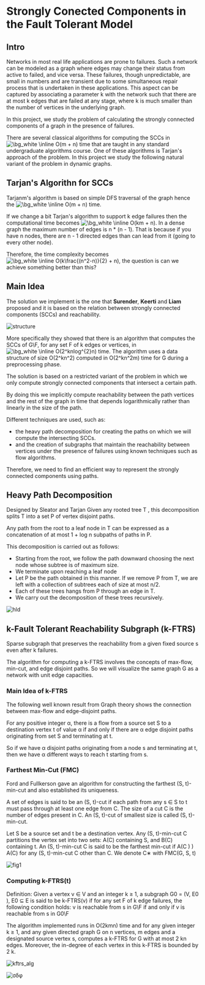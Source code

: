 # Strongly Conected Components in the Fault Tolerant Model

## Intro
Networks in most real life applications are prone to failures. Such a network can be modeled as a graph
where edges may change their status from active to failed, and vice versa. These failures,
though unpredictable, are small in numbers and are transient due to some simultaneous repair process that is
undertaken in these applications. This aspect can be captured by associating a parameter k with the network
such that there are at most k edges that are failed at any stage, where k is much smaller than the
number of vertices in the underlying graph.

In this project, we study the problem of calculating the strongly connected components of a graph in the presence of failures. 

There are several classical algorithms for computing the SCCs in <img src="https://latex.codecogs.com/png.image?\dpi{110}&space;\bg_white&space;\inline&space;O(m&space;&plus;&space;n)" title="\bg_white \inline O(m + n)" /> time that are taught in any standard undergraduate algorithms course. One of these algorithms is Τarjan's approach of the problem. In this project we study the following natural variant of the problem in dynamic graphs.

## Tarjan's Algorithn for SCCs
Tarjanm's algorithm is based on simple DFS traversal of the graph hence the <img src="https://latex.codecogs.com/png.image?\dpi{110}&space;\bg_white&space;\inline&space;O(km&space;&plus;&space;n)" title="\bg_white \inline O(m + n)" /> time.

If we change a bit Tarjan's algorithm to support k edge failures then the computational time becomes <img src="https://latex.codecogs.com/png.image?\dpi{110}&space;\bg_white&space;\inline&space;O(km&space;&plus;&space;n)" title="\bg_white \inline O(km + n)" />. In a dense graph the maximum number of edges is n * (n - 1). That is because if you have n nodes, there are n - 1 directed edges than can lead from it (going to every other node). 

Therefore, the time complexity becomes <img src="https://latex.codecogs.com/png.image?\dpi{110}&space;\bg_white&space;\inline&space;O(k\frac{(n^2-n)}{2}&space;&plus;&space;n)" title="\bg_white \inline O(k\frac{(n^2-n)}{2} + n)" />, the question is can we achieve something better than this?

## Main Idea
The solution we implement is the one that **Surender**, **Keerti** and **Liam** proposed and it is based on the relation between strongly connected components (SCCs) and reachability. 

![structure](https://user-images.githubusercontent.com/25777650/151576927-a227eff8-7479-43df-84a4-3d82b2635ddc.png)



More specifically they showed that there is an algorithm that computes the SCCs of G\F, for any set F of k edges or vertices, in  <img src="https://latex.codecogs.com/png.image?\dpi{110}&space;\bg_white&space;\inline&space;O(2^knlog^{2}n)" title="\bg_white \inline O(2^knlog^{2}n)" /> time. The algorithm uses a data structure of size O(2^kn^2) computed in O(2^kn^2m) time for G during a preprocessing phase.

The solution is based on a restricted variant of the problem in which we only compute strongly connected components that intersect a certain path. 

By doing this we implicitly compute reachability between the path vertices and the rest of the graph in time that depends logarithmically rather than linearly in the size of the path.

Different techniques are used, such as:
- the heavy path decomposition for creating the paths on which we will compute the intersecting SCCs.
- and the creation of subgraphs that maintain the reachability between vertices under the presence of failures using known techniques such as flow algorithms. 

 
Therefore, we need to find an efficient way to represent the strongly connected components using paths.

## Heavy Path Decomposition

Designed by Sleator and Tarjan Given any rooted tree T , this decomposition splits T into a set P of vertex disjoint paths.

Any path from the root to a leaf node in T can be expressed as a concatenation of at most 1 + log n subpaths of paths in P. 

This decomposition is carried out as follows:
- Starting from the root, we follow the path downward choosing the next node whose subtree is of maximum size.
- We terminate upon reaching a leaf node 
- Let P be the path obtained in this manner. If we remove P from T, we are left with a collection of subtrees each of size at most n/2. 
- Each of these trees hangs from P through an edge in T. 
- We carry out the decomposition of these trees recursively.
 
![hld](https://user-images.githubusercontent.com/25777650/151389548-f858166e-8379-42cc-9152-79525b0531bc.png)

##  k-Fault Tolerant Reachability Subgraph (k-FTRS)
Sparse subgraph that preserves the reachability from a given fixed source s even after k failures.

The algorithm for computing a k-FTRS involves the concepts of max-flow, min-cut, and edge disjoint paths. 
So we will visualize the same graph G as a network with unit edge capacities. 

### Main Idea of k-FTRS
The following well known result from Graph theory shows the connection between max-flow and edge-disjoint paths.

For any positive integer α, there is a flow from a source set S to a destination vertex t of value α if and only if there are α edge disjoint paths originating from set S and terminating at t.

So if we have α disjoint paths originating from a node s and terminating at t, then we have α different ways to reach t starting from s.

### Farthest Min-Cut (FMC)

Ford and Fullkerson gave an algorithm for constructing the farthest (S, t)-min-cut and also established its uniqueness.

A set of edges is said to be an (S, t)-cut if each path from any s ∈ S to t must pass through at least one edge from C. The size of a cut C is the number of edges present in C. An (S, t)-cut of smallest size is called (S, t)-min-cut.

Let S be a source set and t be a destination vertex. Any (S, t)-min-cut C partitions the vertex set into two sets: A(C) containing S, and B(C) containing t. An (S, t)-min-cut C
is said to be the farthest min-cut if A(C ) ) A(C) for any (S, t)-min-cut C other than C. We denote C∗ with FMC(G, S, t)

![fig1](https://user-images.githubusercontent.com/25777650/151565804-c8f699b3-8997-41a3-a879-f0210768bc7e.png)





### Computing k-FTRS(t)

Definition: Given a vertex v ∈ V and an integer k ≥ 1, a subgraph G0 = (V, E0
), E0 ⊆ E is said to be
k-FTRS(v) if for any set F of k edge failures, the following condition holds: v is reachable from s in G\F
if and only if v is reachable from s in G0\F

The algorithm implemented runs in O(2kmn) time and for any given integer k ≥ 1, and any given
directed graph G on n vertices, m edges and a designated source vertex s, computes a k-FTRS for G with
at most 2 kn edges. Moreover, the in-degree of each vertex in this k-FTRS is bounded by 2 k.

![kftrs_alg](https://user-images.githubusercontent.com/25777650/151420102-046bbf84-4fa3-4092-b360-0bf5be608a1c.png) 


![σδφ](https://user-images.githubusercontent.com/25777650/151563009-b7884b01-8eb1-4677-bea7-499b3a8030ec.png)


